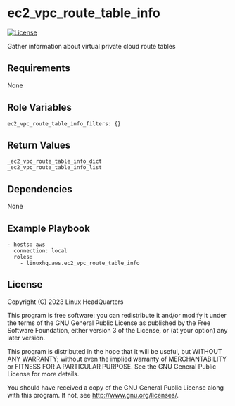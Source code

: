 # ec2\_vpc\_route\_table\_info

[![License](https://img.shields.io/badge/license-GPLv3-lightgreen)](https://www.gnu.org/licenses/gpl-3.0.en.html#license-text)

Gather information about virtual private cloud route tables

## Requirements

None

## Role Variables

    ec2_vpc_route_table_info_filters: {}

## Return Values

    _ec2_vpc_route_table_info_dict
    _ec2_vpc_route_table_info_list

## Dependencies

None

## Example Playbook

    - hosts: aws
      connection: local
      roles:
        - linuxhq.aws.ec2_vpc_route_table_info

## License

Copyright (C) 2023 Linux HeadQuarters

This program is free software: you can redistribute it and/or modify
it under the terms of the GNU General Public License as published by
the Free Software Foundation, either version 3 of the License, or
(at your option) any later version.

This program is distributed in the hope that it will be useful,
but WITHOUT ANY WARRANTY; without even the implied warranty of
MERCHANTABILITY or FITNESS FOR A PARTICULAR PURPOSE. See the
GNU General Public License for more details.

You should have received a copy of the GNU General Public License
along with this program. If not, see <http://www.gnu.org/licenses/>.
